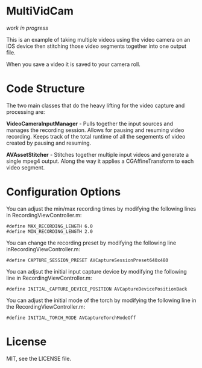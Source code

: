 MultiVidCam
===========

*work in progress*

This is an example of taking multiple videos using the video camera on an iOS
device then stitching those video segments together into one output file.

When you save a video it is saved to your camera roll.

Code Structure
==============

The two main classes that do the heavy lifting for the video capture and 
processing are:

**VideoCameraInputManager** - Pulls together the input sources and manages the 
recording session. Allows for pausing and resuming video recording. Keeps track 
of the total runtime of all the segements of video created by pausing and resuming.

**AVAssetStitcher** - Stitches together multiple input videos and generate a single 
mpeg4 output. Along the way it applies a CGAffineTransform to each video segment.

Configuration Options
=====================

You can adjust the min/max recording times by modifying the following lines in 
RecordingViewController.m:

```
#define MAX_RECORDING_LENGTH 6.0
#define MIN_RECORDING_LENGTH 2.0
```

You can change the recording preset by modifying the following line
inRecordingViewController.m:

```
#define CAPTURE_SESSION_PRESET AVCaptureSessionPreset640x480
```

You can adjsut the initial input capture device by modifying the following
line in RecordingViewController.m:

```
#define INITIAL_CAPTURE_DEVICE_POSITION AVCaptureDevicePositionBack
```

You can adjust the initial mode of the torch by modifying the following line
in the RecordingViewController.m:

```
#define INITIAL_TORCH_MODE AVCaptureTorchModeOff
```

License
=======

MIT, see the LICENSE file.
